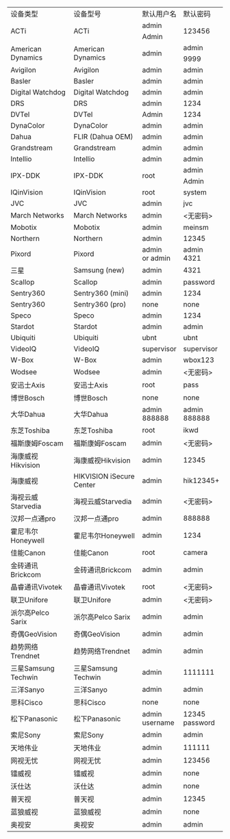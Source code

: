 <table>
	<tr>
		<td>设备类型</td>
		<td>设备型号</td>
		<td>默认用户名</td>
		<td>默认密码</td>
	</tr>
	<tr>
		<td rowspan="2">ACTi</td>
		<td rowspan="2">ACTi</td>
		<td>admin</td>
		<td rowspan="2">123456</td>
	</tr>
	<tr>
		<td>Admin</td>
	</tr>
	<tr>
		<td rowspan="2">American Dynamics</td>
		<td rowspan="2">American Dynamics</td>
		<td rowspan="2">admin</td>
		<td>admin</td>
	</tr>
	<tr>
		<td>9999</td>
	</tr>
	<tr>
		<td>Avigilon</td>
		<td>Avigilon</td>
		<td>admin</td>
		<td>admin</td>
	</tr>
	<tr>
		<td>Basler</td>
		<td>Basler</td>
		<td>admin</td>
		<td>admin</td>
	</tr>
	<tr>
		<td>Digital Watchdog</td>
		<td>Digital Watchdog</td>
		<td>admin</td>
		<td>admin</td>
	</tr>
	<tr>
		<td>DRS</td>
		<td>DRS</td>
		<td>admin</td>
		<td>1234</td>
	</tr>
	<tr>
		<td>DVTel</td>
		<td>DVTel</td>
		<td>Admin</td>
		<td>1234</td>
	</tr>
	<tr>
		<td>DynaColor</td>
		<td>DynaColor</td>
		<td>admin</td>
		<td>admin</td>
	</tr>
	<tr>
		<td>Dahua</td>
		<td>FLIR (Dahua OEM)</td>
		<td>admin</td>
		<td>admin</td>
	</tr>
	<tr>
		<td>Grandstream</td>
		<td>Grandstream</td>
		<td>admin</td>
		<td>admin</td>
	</tr>
	<tr>
		<td>Intellio</td>
		<td>Intellio</td>
		<td>admin</td>
		<td>admin</td>
	</tr>
	<tr>
		<td rowspan="2">IPX-DDK</td>
		<td rowspan="2">IPX-DDK</td>
		<td rowspan="2">root</td>
		<td>admin</td>
	</tr>
	<tr>
		<td>Admin</td>
	</tr>
	<tr>
		<td>IQinVision</td>
		<td>IQinVision</td>
		<td>root</td>
		<td>system</td>
	</tr>
	<tr>
		<td>JVC</td>
		<td>JVC</td>
		<td>admin</td>
		<td>jvc</td>
	</tr>
	<tr>
		<td>March Networks</td>
		<td>March Networks</td>
		<td>admin</td>
		<td><无密码></td>
	</tr>
	<tr>
		<td>Mobotix</td>
		<td>Mobotix</td>
		<td>admin</td>
		<td>meinsm</td>
	</tr>
	<tr>
		<td>Northern</td>
		<td>Northern</td>
		<td>admin</td>
		<td>12345</td>
	</tr>
	<tr>
		<td>Pixord</td>
		<td>Pixord</td>
		<td>admin<br>or admin</td>
		<td>admin<br>4321</td>
	</tr>
	<tr>
		<td>三星</td>
		<td>Samsung (new)</td>
		<td>admin</td>
		<td>4321</td>
	</tr>
	<tr>
		<td>Scallop</td>
		<td>Scallop</td>
		<td>admin</td>
		<td>password</td>
	</tr>
	<tr>
		<td>Sentry360</td>
		<td>Sentry360 (mini)</td>
		<td>admin</td>
		<td>1234</td>
	</tr>
	<tr>
		<td>Sentry360</td>
		<td>Sentry360 (pro)</td>
		<td>none</td>
		<td>none</td>
	</tr>
	<tr>
		<td>Speco</td>
		<td>Speco</td>
		<td>admin</td>
		<td>1234</td>
	</tr>
	<tr>
		<td>Stardot</td>
		<td>Stardot</td>
		<td>admin</td>
		<td>admin</td>
	</tr>
	<tr>
		<td>Ubiquiti</td>
		<td>Ubiquiti</td>
		<td>ubnt</td>
		<td>ubnt</td>
	</tr>
	<tr>
		<td>VideoIQ</td>
		<td>VideoIQ</td>
		<td>supervisor</td>
		<td>supervisor</td>
	</tr>
	<tr>
		<td>W-Box</td>
		<td>W-Box</td>
		<td>admin</td>
		<td>wbox123</td>
	</tr>
	<tr>
		<td>Wodsee</td>
		<td>Wodsee</td>
		<td>admin</td>
		<td><无密码></td>
	</tr>
	<tr>
		<td>安迅士Axis</td>
		<td>安迅士Axis</td>
		<td>root</td>
		<td>pass</td>
	</tr>
	<tr>
		<td>博世Bosch</td>
		<td>博世Bosch</td>
		<td>none</td>
		<td>none</td>
	</tr>
	<tr>
		<td>大华Dahua</td>
		<td>大华Dahua</td>
		<td>admin<br>888888</td>
		<td>admin<br>888888</td>
	</tr>
	<tr>
		<td>东芝Toshiba</td>
		<td>东芝Toshiba</td>
		<td>root</td>
		<td>ikwd</td>
	</tr>
	<tr>
		<td>福斯康姆Foscam</td>
		<td>福斯康姆Foscam</td>
		<td>admin</td>
		<td><无密码></td>
	</tr>
	<tr>
		<td>海康威视Hikvision</td>
		<td>海康威视Hikvision</td>
		<td>admin</td>
		<td>12345</td>
	</tr>
	<tr>
		<td>海康威视</td>
		<td>HIKVISION iSecure Center</td>
		<td>admin</td>
		<td>hik12345+</td>
	</tr>
	<tr>
		<td>海视云威Starvedia</td>
		<td>海视云威Starvedia</td>
		<td>admin</td>
		<td><无密码></td>
	</tr>
	<tr>
		<td>汉邦一点通pro</td>
		<td>汉邦一点通pro</td>
		<td>admin</td>
		<td>888888</td>
	</tr>
	<tr>
		<td>霍尼韦尔Honeywell</td>
		<td>霍尼韦尔Honeywell</td>
		<td>admin</td>
		<td>1234</td>
	</tr>
	<tr>
		<td>佳能Canon</td>
		<td>佳能Canon</td>
		<td>root</td>
		<td>camera</td>
	</tr>
	<tr>
		<td>金砖通讯Brickcom</td>
		<td>金砖通讯Brickcom</td>
		<td>admin</td>
		<td>admin</td>
	</tr>
	<tr>
		<td>晶睿通讯Vivotek</td>
		<td>晶睿通讯Vivotek</td>
		<td>root</td>
		<td><无密码></td>
	</tr>
	<tr>
		<td>联卫Unifore</td>
		<td>联卫Unifore</td>
		<td>admin</td>
		<td><无密码></td>
	</tr>
	<tr>
		<td>派尔高Pelco Sarix</td>
		<td>派尔高Pelco Sarix</td>
		<td>admin</td>
		<td>admin</td>
	</tr>
	<tr>
		<td>奇偶GeoVision</td>
		<td>奇偶GeoVision</td>
		<td>admin</td>
		<td>admin</td>
	</tr>
	<tr>
		<td>趋势网络Trendnet</td>
		<td>趋势网络Trendnet</td>
		<td>admin</td>
		<td>admin</td>
	</tr>
	<tr>
		<td>三星Samsung Techwin</td>
		<td>三星Samsung Techwin</td>
		<td>admin</td>
		<td>1111111</td>
	</tr>
	<tr>
		<td>三洋Sanyo</td>
		<td>三洋Sanyo</td>
		<td>admin</td>
		<td>admin</td>
	</tr>
	<tr>
		<td>思科Cisco</td>
		<td>思科Cisco</td>
		<td>none</td>
		<td>none</td>
	</tr>
	<tr>
		<td>松下Panasonic</td>
		<td>松下Panasonic</td>
		<td>admin<br>username</td>
		<td>12345<br>password</td>
	</tr>
	<tr>
		<td>索尼Sony</td>
		<td>索尼Sony</td>
		<td>admin</td>
		<td>admin</td>
	</tr>
	<tr>
		<td>天地伟业</td>
		<td>天地伟业</td>
		<td>admin</td>
		<td>111111</td>
	</tr>
	<tr>
		<td>网视无忧</td>
		<td>网视无忧</td>
		<td>admin</td>
		<td>123456</td>
	</tr>
	<tr>
		<td>镭威视</td>
		<td>镭威视</td>
		<td>admin</td>
		<td>none</td>
	</tr>
	<tr>
		<td>沃仕达</td>
		<td>沃仕达</td>
		<td>admin</td>
		<td>none</td>
	</tr>
	<tr>
		<td>普天视</td>
		<td>普天视</td>
		<td>admin</td>
		<td>12345</td>
	</tr>
	<tr>
		<td>蓝狼威视</td>
		<td>蓝狼威视</td>
		<td>admin</td>
		<td>none</td>
	</tr>
	<tr>
		<td>奥视安</td>
		<td>奥视安</td>
		<td>admin</td>
		<td>admin</td>
	</tr>
</table>
